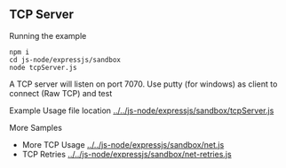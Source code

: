 ## TCP Server

Running the example

```
npm i
cd js-node/expressjs/sandbox
node tcpServer.js
```

A TCP server will listen on port 7070. Use putty (for windows) as client to connect (Raw TCP) and test

Example Usage file location [../../js-node/expressjs/sandbox/tcpServer.js](../../js-node/expressjs/sandbox/tcpServer.js)

More Samples
- More TCP Usage [../../js-node/expressjs/sandbox/net.js](../../js-node/expressjs/sandbox/net.js)
- TCP Retries [../../js-node/expressjs/sandbox/net-retries.js](../../js-node/expressjs/sandbox/net-retries.js)